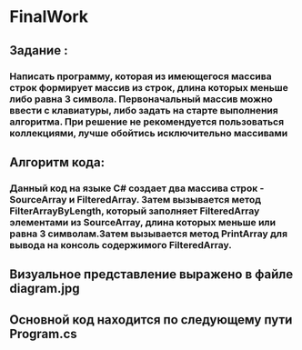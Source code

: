 # FinalWork 
## Задание : 
### Написать программу, которая из имеющегося массива строк формирует массив из строк, длина которых меньше либо равна 3 символа. Первоначальный массив можно ввести с клавиатуры, либо задать на старте выполнения алгоритма. При решение не рекомендуется пользоваться коллекциями, лучше обойтись исключительно массивами 
## Алгоритм кода: 
### Данный код на языке C# создает два массива строк - SourceArray и FilteredArray. Затем вызывается метод FilterArrayByLength, который заполняет FilteredArray элементами из SourceArray, длина которых меньше или равна 3 символам.Затем вызывается метод PrintArray для вывода на консоль содержимого FilteredArray.

## Визуальное представление выражено в файле  diagram.jpg
## Основной код находится по следующему пути Program.cs
